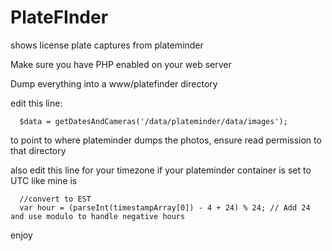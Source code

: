# PlateFInder
shows license plate captures from plateminder

Make sure you have PHP enabled on your web server

Dump everything into a www/platefinder directory


edit this line:

      $data = getDatesAndCameras('/data/plateminder/data/images');
      
to point to where plateminder dumps the photos, ensure read permission to that directory


also edit this line for your timezone if your plateminder container is set to UTC like mine is

      //convert to EST
      var hour = (parseInt(timestampArray[0]) - 4 + 24) % 24; // Add 24 and use modulo to handle negative hours



enjoy
